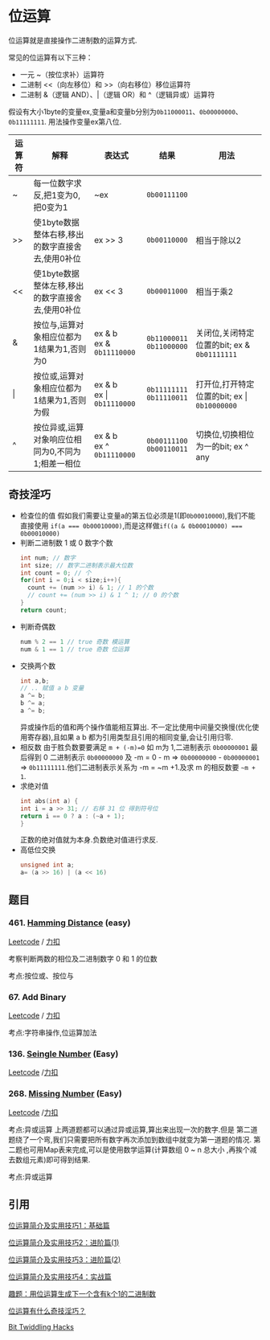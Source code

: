 <!--
 * @Author: abliger
 * @Date: 2022-06-17 20:03:51
 * @LastEditTime: 2022-06-19 14:45:24
 * @Description: 
-->
# 位运算

位运算就是直接操作二进制数的运算方式.

常见的位运算有以下三种：

- 一元 ~（按位求补）运算符
- 二进制 <<（向左移位）和 >>（向右移位）移位运算符
- 二进制 &（逻辑 AND）、|（逻辑 OR）和 ^（逻辑异或）运算符

假设有大小1byte的变量ex,变量a和变量b分别为`0b11000011`、`0b00000000`、`0b11111111`.
用法操作变量ex第八位. 
 
| 运算符 | 解释                                              | 表达式                           | 结果                            | 用法                                         |
| ------ | ------------------------------------------------- | -------------------------------- | ------------------------------- | -------------------------------------------- |
| ~      | 每一位数字求反,把1变为0,把0变为1                  | ~ex                              | `0b00111100`                    |                                              |
| >>     | 使1byte数据整体右移,移出的数字直接舍去,使用0补位  | ex >> 3                          | `0b00110000`                    | 相当于除以2                                  |
| <<     | 使1byte数据整体左移,移出的数字直接舍去,使用0补位  | ex << 3                          | `0b00011000`                    | 相当于乘2                                    |
| &      | 按位与,运算对象相应位都为1结果为1,否则为0         | ex & b  <br/> ex & `0b11110000`  | `0b11000011` <br/> `0b11000000` | 关闭位,关闭特定位置的bit; ex & `0b01111111`  |
| \|     | 按位或,运算对象相应位都为1结果为1,否则为假        | ex & b  <br/> ex \| `0b11110000` | `0b11111111` <br/> `0b11110011` | 打开位,打开特定位置的bit; ex \| `0b10000000` |
| ^      | 按位异或,运算对象响应位相同为0,不同为1;相差一相位 | ex & b  <br/> ex ^ `0b11110000`  | `0b00111100` <br/> `0b00110011` | 切换位,切换相位为一的bit; ex ^ any           |

## 奇技淫巧
* 检查位的值
  假如我们需要让变量a的第五位必须是1(即`0b00010000`),我们不能直接使用 `if(a === 0b00010000)`,而是这样做`if((a & 0b00010000) === 0b00010000)`
* 判断二进制数 1 或 0 数字个数
  ```c
  int num; // 数字
  int size; // 数字二进制表示最大位数
  int count = 0; // 个
  for(int i = 0;i < size;i++){
    count += (num >> i) & 1; // 1 的个数
    // count += (num >> i) & 1 ^ 1; // 0 的个数
  }
  return count;
  ```
* 判断奇偶数
  ```c
  num % 2 == 1 // true 奇数 模运算
  num & 1 == 1 // true 奇数 位运算
  ```
* 交换两个数
  ```c
  int a,b;
  // .. 赋值 a b 变量
  a ^= b;
  b ^= a;
  a ^= b;
  ```
  异或操作后的值和两个操作值能相互算出.
  不一定比使用中间量交换慢(优化使用寄存器),且如果 a b 都为引用类型且引用的相同变量,会让引用归零.
* 相反数
  由于胜负数要要满足 `m + (-m)=0` 如 m为 1,二进制表示 `0b00000001` 最后得到 0 二进制表示 `0b00000000` 及 -m = 0 - m => `0b00000000` - `0b00000001` => `0b11111111`.他们二进制表示关系为 -m = ~m +1.及求 m 的相反数要 `~m + 1`.
* 求绝对值
  ```c
  int abs(int a) {
  int i = a >> 31; // 右移 31 位 得到符号位
  return i == 0 ? a : (~a + 1);
  }
  ```
  正数的绝对值就为本身.负数绝对值进行求反.
* 高低位交换
  ```c
  unsigned int a;
  a= (a >> 16) | (a << 16)
  ```
## 题目

<leetcode>

### 461. [Hamming Distance](https://leetcode.cn/problems/hamming-distance/solution/by-abliger-h3pe/) (easy)

[Leetcode](https://leetcode.com/problems/hamming-distance/) / [力扣](https://leetcode.cn/problems/hamming-distance/)

考察判断两数的相位及二进制数字 0 和 1 的位数

考点:按位或、按位与


### 67. Add Binary

[Leetcode](https://leetcode.com/problems/add-binary/) / [力扣](https://leetcode.cn/problems/add-binary/)

考点:字符串操作,位运算加法

### 136. [Seingle Number](https://leetcode.cn/problems/single-number/solution/by-abliger-a33j/) (Easy)

[Leetcode](https://leetcode.com/problems/single-number/) /[力扣](https://leetcode.cn/problems/single-number/)

### 268. [Missing Number](https://leetcode.cn/problems/missing-number/solution/by-abliger-02we/) (Easy)

[Leetcode](https://leetcode.com/problems/missing-number/) /[力扣](https://leetcode.cn/problems/missing-number/)

考点:异或运算
上两道题都可以通过异或运算,算出来出现一次的数字.但是 第二道题绕了一个弯,我们只需要把所有数字再次添加到数组中就变为第一道题的情况.
第二题也可用Map表来完成,可以是使用数学运算(计算数组 0 ~ n 总大小 ,再挨个减去数组元素)即可得到结果.

</leetcode>

考点:异或运算
## 引用

[位运算简介及实用技巧1：基础篇](./referance/位运算简介及实用技巧1：基础篇.html)

[位运算简介及实用技巧2：进阶篇(1)](./referance/位运算简介及实用技巧2：进阶篇(1).html)

[位运算简介及实用技巧3：进阶篇(2)](./referance/位运算简介及实用技巧3：进阶篇(2).html)

[位运算简介及实用技巧4：实战篇](./referance/位运算简介及实用技巧4：实战篇.html)

[趣题：用位运算生成下一个含有k个1的二进制数](./referance/趣题：用位运算生成下一个含有k个1的二进制数.html)

[位运算有什么奇技淫巧？](https://www.zhihu.com/question/38206659)

[Bit Twiddling Hacks](./referance/Bit%20Twiddling%20Hacks.html)
